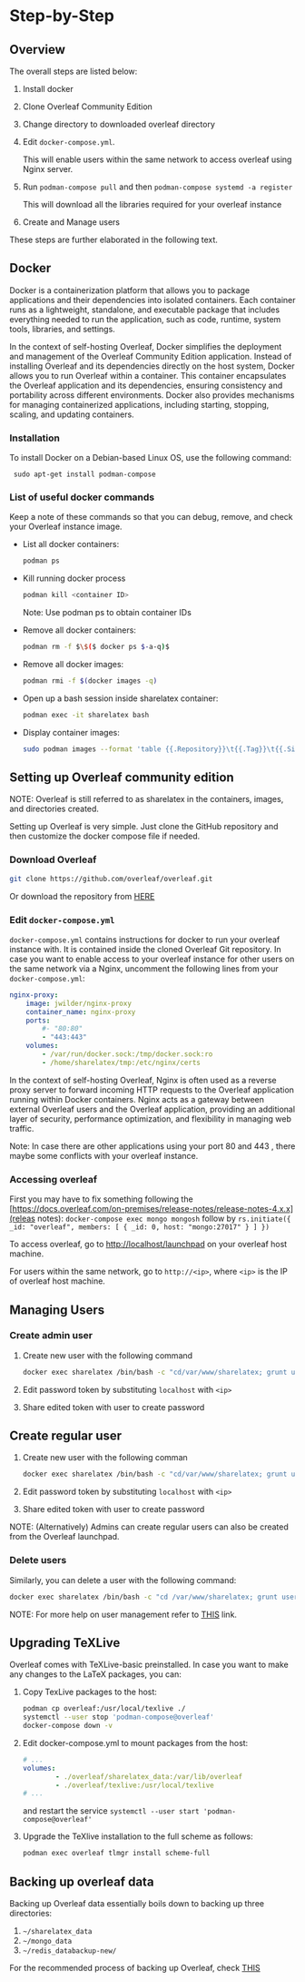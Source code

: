 # Step-by-Step
## Overview

The overall steps are listed below:

1. Install docker
2. Clone Overleaf Community Edition
3. Change directory to downloaded overleaf directory
4. Edit `docker-compose.yml`.

    This will enable users within the same network to access overleaf using
    Nginx server.

5. Run `podman-compose pull` and then
    `podman-compose systemd -a register`

    This will download all the libraries required for your overleaf instance

6. Create and Manage users

These steps are further elaborated in the following text.

## Docker
Docker is a containerization platform that allows you to package applications
and their dependencies into isolated containers. Each container runs as a 
lightweight, standalone, and executable package that includes everything needed
to run the application, such as code, runtime, system tools, libraries, and settings.

In the context of self-hosting Overleaf, Docker simplifies the deployment and 
management of the Overleaf Community Edition application. Instead of installing
Overleaf and its dependencies directly on the host system, Docker allows you to
run Overleaf within a container. This container encapsulates the Overleaf 
application and its dependencies, ensuring consistency and portability across 
different environments. Docker also provides mechanisms for managing 
containerized applications, including starting, stopping, scaling, and 
updating containers.

### Installation

To install Docker on a Debian-based Linux OS, use the following command:

```
 sudo apt-get install podman-compose
```

### List of useful docker commands

Keep a note of these commands so that you can debug, remove, and check your
Overleaf instance image.

- List all docker containers:

    ```bash
    podman ps
    ```
- Kill running docker process

    ```bash
    podman kill <container ID>
    ```
    Note: Use podman ps to obtain container IDs

- Remove all docker containers:

    ```bash
    podman rm -f $\$($ docker ps $-a-q)$
    ```
    
- Remove all docker images:

    ```bash
    podman rmi -f $(docker images -q)
    ```

- Open up a bash session inside sharelatex container:

    ```bash
    podman exec -it sharelatex bash    
    ```

- Display container images:

    ```bash
    sudo podman images --format 'table {{.Repository}}\t{{.Tag}}\t{{.Size}}'
    ```

## Setting up Overleaf community edition

NOTE: Overleaf is still referred to as sharelatex in the containers, images, and directories created.

Setting up Overleaf is very simple. Just clone the GitHub repository and then
customize the docker compose file if needed.

### Download Overleaf

```bash
git clone https://github.com/overleaf/overleaf.git
```
    
Or download the repository from [HERE](https://github.com/overleaf/overleaf.git)

### Edit `docker-compose.yml`

`docker-compose.yml` contains instructions for docker to run your overleaf 
instance with. It is contained inside the cloned Overleaf Git repository. 
In case you want to enable access to your overleaf instance for other users 
on the same network via a Nginx, uncomment the following lines from 
your `docker-compose.yml`:
    
```yaml
nginx-proxy:
    image: jwilder/nginx-proxy
    container_name: nginx-proxy
    ports:
        #- "80:80"
        - "443:443"
    volumes:
        - /var/run/docker.sock:/tmp/docker.sock:ro
        - /home/sharelatex/tmp:/etc/nginx/certs
```

In the context of self-hosting Overleaf, Nginx is often used as a reverse proxy 
server to forward incoming HTTP requests to the Overleaf application running 
within Docker containers. Nginx acts as a gateway between external Overleaf
users and the Overleaf application, providing an additional layer of security, 
performance optimization, and flexibility in managing web traffic.

Note: In case there are other applications using your port 80 and 443 , there maybe some conflicts with your overleaf instance.

### Accessing overleaf
First you may have to fix something following the [https://docs.overleaf.com/on-premises/release-notes/release-notes-4.x.x](releas notes):
    `docker-compose exec mongo mongosh` follow by
    `rs.initiate({ _id: "overleaf", members: [ { _id: 0, host: "mongo:27017" } ] })`

To access overleaf, go to [http://localhost/launchpad](http://localhost/launchpad) on your overleaf host machine.

For users within the same network, go to `http://<ip>`, where `<ip>` is the IP of overleaf host machine.

## Managing Users

### Create admin user

1. Create new user with the following command

    ```bash
    docker exec sharelatex /bin/bash -c "cd/var/www/sharelatex; grunt user:create-admin --email=abc@xyz.com"
    ```

2. Edit password token by substituting `localhost` with `<ip>`
3. Share edited token with user to create password

## Create regular user

1. Create new user with the following comman

    ```bash
    docker exec sharelatex /bin/bash -c "cd/var/www/sharelatex; grunt user:create --email=abc@xyz.com"
    ```

2. Edit password token by substituting `localhost` with `<ip>`
3. Share edited token with user to create password

NOTE: (Alternatively) Admins can create regular users can also be created from the Overleaf launchpad.

### Delete users

Similarly, you can delete a user with the following command:

```bash
docker exec sharelatex /bin/bash -c "cd /var/www/sharelatex; grunt user:delete --email=abc@xyz.com"
```

NOTE: For more help on user management refer to [THIS](https://github.com/overleaf/overleaf/wiki/Creating-and-managing-users) link.

## Upgrading TeXLive

Overleaf comes with TeXLive-basic preinstalled. In case you want to make any changes to the LaTeX packages, you can:

1. Copy TexLive packages to the host:

    ```bash
    podman cp overleaf:/usr/local/texlive ./
    systemctl --user stop 'podman-compose@overleaf'
    docker-compose down -v
    ```

2. Edit docker-compose.yml to mount packages from the host:

    ```yaml
    # ...
    volumes:
            - ./overleaf/sharelatex_data:/var/lib/overleaf
            - ./overleaf/texlive:/usr/local/texlive
    # ...
    ```
    and restart the service
   `systemctl --user start 'podman-compose@overleaf'`

   
3. Upgrade the TeXlive installation to the full scheme as follows:

    ```bash
    podman exec overleaf tlmgr install scheme-full
    ```


## Backing up overleaf data

Backing up Overleaf data essentially boils down to backing up three directories:

1. `~/sharelatex_data`
2. `~/mongo_data`
3. `~/redis_databackup-new/`

For the recommended process of backing up Overleaf, check [THIS](https://github.com/overleaf/overleaf/wiki/Backup-of-Data)
